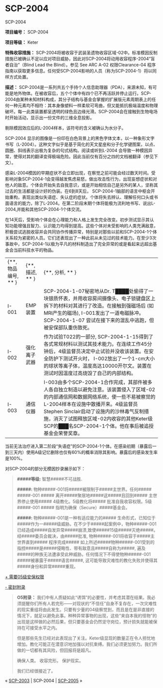# SCP-2004
                        




SCP-2004



**项目编号：**  SCP-2004

**项目等级：**  Keter

**特殊收容措施：**  SCP-2004将被收容于武装圣遗物收容区域-02中。标准模因反制措施已被确认不足以应对项目威胁，因此对SCP-2004将动用收容程序-2004“盲者自治”（Blind Lead the Blind）。参见 See ARC A-02 权限Clearance-04 程序指南以获取更多信息。任何受SCP-2004影响的人员（称为SCP-2004-1）将以同样方式处置。

**描述：**  SCP-2004是一系列共五个手持个人信息助理器（PDA），来源未知，有可能是地外物体。在被收容后，五个个体中有四个已不再活跃并停止运行。SCP-2004由某种未知材料构成，其分子结构与基金会掌握的扩展版元素周期表上的任何一种元素均不相符：其本身像塑料一样柔软可弯曲，但又能抵抗极端温度和物理破坏。每一此类装置都呈透明的绿色且边缘光滑。SCP-2004会在接触到生物电场时开始活动，显示出一份文件的三维全息投影。



剔除模因效应后的L-2004样本，该符号的含义被确认为水分子。



SCP-2004 显示的图像是一份印在白色背景上的黑色字体文本，以一种象形文字书写（L-2004）。这种文字似乎是基于简化的天文星座和分子化学键图案，以点、圆圈、斜线表示出极为复杂的句式结构。阅读或听到L-2004 会导致一种模因异常，使得对其的翻译变得极端危险。因此当前仅有百分之四的文档被翻译（参见下文）。

感染L-2004模因的早期症状不会立即出现，在察觉之前可能会经过数天时间。受影响对象SCP-2004-1会变得越发焦虑易怒，做出攻击性行为，出现妄想症状和对他人的敌意。个体会开始失去自我意识，或是开始相信自己是另外的某人，坚称其过去的生活都是设计好的伪装。在6到8天后， SCP-2004-1脑部的语言中枢会开始重构，表现出类似失语症、失认症的症状。个体将失去辨认、理解任何口头或书面语言的能力，除了L-2004。在第二阶段末期个体将能极为流利地书写、说出L-2004,并能和其他SCP-2004-1个体交流。

在14天后，受影响个体会在心理能力和人格上发生完全改变。初步测试显示其认知功能增强且智力、认识能力均得到提高。这些个体对未受影响的人类充满敌意，积极尝试逃脱收容并会共同协作传播异常，特别是对那些以前和SCP-2004-1个体关系较为紧密的人员。它们还表现出了一种此前从未见过的技术能力。在至少3次事故中，SCP-2004-1以极为平凡的材料制造出了完全异常的或是看起来远超出基金会当前科技水平的物品。

<table class='wiki-content-table'>
 <tr>
  <td colspan='1' rowspan='1'>{**, &#29289;&#21697;&#32534;&#21495;, ** }</td>
  <td colspan='1' rowspan='1'>{**, &#25551;&#36848;, ** }</td>
  <td colspan='1' rowspan='1'>{**, &#20998;&#26512;, ** }</td>
 </tr>
 <tr>
  <td colspan='1' rowspan='1'>I-001</td>
  <td colspan='1' rowspan='1'>EMP&#35013;&#32622;</td>
  <td colspan='1' rowspan='1'>SCP-2004-1-07&#31192;&#23494;&#22320;&#20174;Dr. T&#9608;&#9608;&#9608;&#9608;&#22788;&#20599;&#24471;&#20102;&#19968;&#22359;&#38134;&#36136;&#24576;&#34920;&#65292;&#24182;&#29992;&#25910;&#23481;&#25151;&#38388;&#25668;&#20687;&#22836;&#12289;&#30005;&#23376;&#38145;&#38190;&#30424;&#21306;&#19978;&#25286;&#19979;&#30340;&#26448;&#26009;&#23545;&#20854;&#36827;&#34892;&#20102;&#25913;&#36896;&#12290;&#22312;&#25509;&#35302;&#21040;&#24378;&#30913;&#22330;&#21518; (&#22914;MRI&#20135;&#29983;&#30340;&#30913;&#22330;), I-001&#21457;&#20986;&#20102;&#19968;&#36947;&#30005;&#30913;&#33033;&#20914;&#12290;SCP-2004-1-07 &#23581;&#35797;&#22312;&#25509;&#19979;&#26469;&#30340;&#28151;&#20081;&#20013;&#36867;&#36305;&#65292;&#20294;&#34987;&#23433;&#20445;&#37096;&#38431;&#37325;&#20260;&#33268;&#27515;&#12290;</td>
 </tr>
 <tr>
  <td colspan='1' rowspan='1'>I-002</td>
  <td colspan='1' rowspan='1'>&#24378;&#21270;&#31163;&#23376;&#27494;&#22120;</td>
  <td colspan='1' rowspan='1'>&#20316;&#20026;&#35797;&#39564;T022&#30340;&#19968;&#37096;&#20998;, SCP-2004-1-15&#24471;&#21040;&#20102;&#21508;&#24335;&#24120;&#35268;&#26448;&#26009;&#20197;&#27979;&#35797;&#20854;&#25216;&#26415;&#33021;&#21147;&#12290;&#22312;&#36830;&#32493;&#24037;&#20316;45&#20998;&#38047;&#21518;&#65292;4&#32423;&#30417;&#30563;&#21592;&#20915;&#23450;&#20013;&#27490;&#35797;&#39564;&#24182;&#27809;&#25910;&#35813;&#35013;&#32622;&#12290;&#22312;&#23433;&#20840;&#38450;&#25252;&#19979;&#27979;&#35797;&#24320;&#28779;&#26102;&#65292; I-002&#25918;&#20986;&#20102;&#19968;&#20010;1-cm&#22823;&#23567;&#30340;&#29699;&#29366;&#31561;&#31163;&#23376;&#20307;&#65292;&#28201;&#24230;&#39640;&#36798;10000&#24320;&#23572;&#25991;&#12290;&#35013;&#32622;&#22312;&#27979;&#35797;&#26102;&#22240;&#28201;&#24230;&#36807;&#39640;&#28903;&#27585;&#20102;&#33258;&#24049;&#30340;&#20869;&#37096;&#32467;&#26500;&#12290;</td>
 </tr>
 <tr>
  <td colspan='1' rowspan='1'>I-003</td>
  <td colspan='1' rowspan='1'>&#36890;&#20449;&#20202;&#22120;</td>
  <td colspan='1' rowspan='1'>I-003&#30001;&#22810;&#20010;SCP-2004-1&#21512;&#20316;&#23436;&#25104;&#65292;&#20854;&#37096;&#20214;&#34987;&#22810;&#20154;&#21508;&#33258;&#29420;&#31435;&#21046;&#36896;&#20197;&#36991;&#20813;&#27880;&#24847;&#12290;&#35813;&#35013;&#32622;&#20405;&#20837;&#20102;&#21306;&#22495;-02&#30340;&#20869;&#37096;&#36890;&#20449;&#32593;&#21644;&#25968;&#25454;&#32593;&#32476;&#31995;&#32479;&#65292;&#20351;&#19968;&#20123;&#19981;&#26131;&#34987;&#23519;&#35273;&#30340;L-2004&#26679;&#26412;&#22312;&#35774;&#26045;&#20013;&#25955;&#25773;&#24320;&#26469;&#12290;4&#32423;&#30417;&#30563;&#21592;Stephen Sinclair&#21551;&#21160;&#20102;&#35774;&#26045;&#20869;&#30340;&#27801;&#26519;&#27602;&#27668;&#21453;&#21046;&#25514;&#26045;&#65292;&#28040;&#28781;&#20102;&#35797;&#22270;&#37322;&#25918;&#21306;&#22495;-02&#20869;&#25910;&#23481;&#30340;&#20854;&#20182;Keter&#32423;SCP&#30340;&#9608;&#9608;&#9608;&#21517;SCP-2004-1&#20010;&#20307;&#12290;&#20182;&#22312;&#20107;&#21518;&#34987;&#36861;&#25480;&#22522;&#37329;&#20250;&#33635;&#35465;&#22870;&#31456;&#12290;</td>
 </tr>
</table>
当前无法治疗进入第二阶段“失语症”的SCP-2004-1个体。在感染初期（暴露后一到三天内）使用A级记忆删除也仅有60%的概率消除其影响。暴露后的感染发生率是100%。

对SCP-2004的部分无模因抄录展示如下：


> **#####等级:**  智慧#####不可战胜.
> 
> **#####:**  物种#####-001将#####被限制于#####主世界。任何##### #####-001 ##### 离开#####聚居地#####这#####且回到##### 主世界停止使用##### 4级教化。5级教化将##### 批准自我收容权限。5级#####-001 ##### 指明为确保（Secure）#####基金会。
> 
> **#####:**  物种#####-001是一种有适应能力的##### 生命形式，已知位于#####作为一#####级威胁。在不少于#####起案例中，物种#####-001已经造成#####自发异常#####崩溃,致使#####15级#####灭绝#####。 经#####委员会裁决，由#####批准, 物种#####-001将收容于#####主世界直到##### 程序完成##### 如上所述#####物种#####-001受到的指控#####是#####侵略性、带有敌意且#####自称为#####, 遍及#####的种族无法遭承受此种威胁。任何情况下不得使物种#####-001 #####被暴露于#####语言#####, 这可能导致灾难性的教化失败并使得其#####身份和异常#####重现。
> 


<a shape='rect' class='collapsible-block-link' href='javascript:;'>+&#160;&#38656;&#35201;05&#32423;&#23433;&#20445;&#26435;&#38480;</a>

<a shape='rect' class='collapsible-block-link' href='javascript:;'>-&#160;&#23494;&#23553;&#38468;&#24405;</a>


> **O5附录：** 我们中有人质疑如此“诱饵”的必要性，并考虑其潜在结果。我必须提醒你们所有人若完形——对现状的“不信任”自身不复存在，一次灾难性的现实重组将由此发生。只要有少量的04级察觉到，而且是在是非直接的情况下，就足以避免此事。种种异常事物的出现，这些“来自本我的怪物”的出现是这样做的必然后果，但只要基金会仍然坚守岗位，预计损失就能被保持在可接受水平之内。
> 
> 但是那些先生已经对此表现出了关注。Keter级显现的数量正在令人担忧地增加。教化可能正在潜意识地加强以对抗束缚。我们必须更加努力。我们所做的一切都有其风险，但回报将是超凡。
> 
> 确保人类。
收容完形。
保护现实。
> 
> 我们已经很接近了。
> 






« [SCP-2003](/scp-2003) | SCP-2004 | [SCP-2005](/scp-2005) »





                    